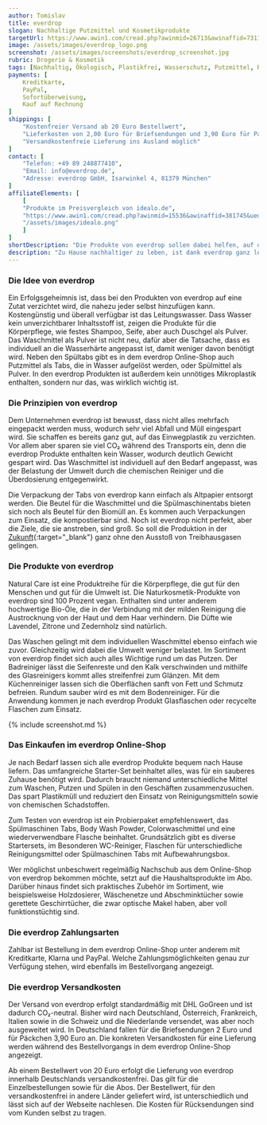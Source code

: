 ```yaml
---
author: Tomislav
title: everdrop
slogan: Nachhaltige Putzmittel und Kosmetikprodukte
targetUrl: https://www.awin1.com/cread.php?awinmid=26713&awinaffid=731132
image: /assets/images/everdrop_logo.png
screenshot: /assets/images/screenshots/everdrop_screenshot.jpg
rubric: Drogerie & Kosmetik
tags: [Nachhaltig, Ökologisch, Plastikfrei, Wasserschutz, Putzmittel, Reinigungsmittel, Kosmetik]
payments: [
    Kreditkarte,
    PayPal,
    Sofortüberweisung,
    Kauf auf Rechnung
]
shippings: [
    "Kostenfreier Versand ab 20 Euro Bestellwert",
    "Lieferkosten von 2,00 Euro für Briefsendungen und 3,90 Euro für Paketsendungen",
    "Versandkostenfreie Lieferung ins Ausland möglich"
]
contact: [
    "Telefon: +49 89 248877410",
    "Email: info@everdrop.de",
    "Adresse: everdrop GmbH, Isarwinkel 4, 81379 München"
]
affiliateElements: [
    [
    "Produkte im Preisvergleich von idealo.de", 
    "https://www.awin1.com/cread.php?awinmid=15536&awinaffid=381745&ued=https%3A%2F%2Fwww.idealo.de%2Fpreisvergleich%2FMainSearchProductCategory.html%3Fq%3Deverdrop", 
    "/assets/images/idealo.png"
    ]
]
shortDescription: "Die Produkte von everdrop sollen dabei helfen, auf das Einwegplastik zu verzichten, die Treibhausgasemissionen zu reduzieren und die chemische Belastung zu verringern."
description: "Zu Hause nachhaltiger zu leben, ist dank everdrop ganz leicht. Das Unternehmen achtet im Besonderen darauf, was wirklich gebraucht wird, und lässt weg, was unnötig ist. Allem voran lässt sich dadurch im Haushalt schnell und einfach auf Plastik verzichten."
---
```


### Die Idee von everdrop

Ein Erfolgsgeheimnis ist, dass bei den Produkten von everdrop auf eine Zutat verzichtet wird, die nahezu jeder selbst hinzufügen kann. Kostengünstig und überall verfügbar ist das Leitungswasser. Dass Wasser kein unverzichtbarer Inhaltsstoff ist, zeigen die Produkte für die Körperpflege, wie festes Shampoo, Seife, aber auch Duschgel als Pulver. Das Waschmittel als Pulver ist nicht neu, dafür aber die Tatsache, dass es individuell an die Wasserhärte angepasst ist, damit weniger davon benötigt wird. Neben den Spültabs gibt es in dem everdrop Online-Shop auch Putzmittel als Tabs, die in Wasser aufgelöst werden, oder Spülmittel als Pulver. In den everdrop Produkten ist außerdem kein unnötiges Mikroplastik enthalten, sondern nur das, was wirklich wichtig ist.

### Die Prinzipien von everdrop

Dem Unternehmen everdrop ist bewusst, dass nicht alles mehrfach eingepackt werden muss, wodurch sehr viel Abfall und Müll eingespart wird. Sie schaffen es bereits ganz gut, auf das Einwegplastik zu verzichten. Vor allem aber sparen sie viel CO₂ während des Transports ein, denn die everdrop Produkte enthalten kein Wasser, wodurch deutlich Gewicht gespart wird. Das Waschmittel ist individuell auf den Bedarf angepasst, was der Belastung der Umwelt durch die chemischen Reiniger und die Überdosierung entgegenwirkt.

Die Verpackung der Tabs von everdrop kann einfach als Altpapier entsorgt werden. Die Beutel für die Waschmittel und die Spülmaschinentabs bieten sich noch als Beutel für den Biomüll an. Es kommen auch Verpackungen zum Einsatz, die kompostierbar sind. Noch ist everdrop nicht perfekt, aber die Ziele, die sie anstreben, sind groß. So soll die Produktion in der [Zukunft](https://mission.everdrop.de/){:target="_blank"} ganz ohne den Ausstoß von Treibhausgasen gelingen.

### Die Produkte von everdrop

Natural Care ist eine Produktreihe für die Körperpflege, die gut für den Menschen und gut für die Umwelt ist. Die Naturkosmetik-Produkte von everdrop sind 100 Prozent vegan. Enthalten sind unter anderem hochwertige Bio-Öle, die in der Verbindung mit der milden Reinigung die Austrocknung von der Haut und dem Haar verhindern. Die Düfte wie Lavendel, Zitrone und Zedernholz sind natürlich.

Das Waschen gelingt mit dem individuellen Waschmittel ebenso einfach wie zuvor. Gleichzeitig wird dabei die Umwelt weniger belastet. Im Sortiment von everdrop findet sich auch alles Wichtige rund um das Putzen. Der Badreiniger lässt die Seifenreste und den Kalk verschwinden und mithilfe des Glasreinigers kommt alles streifenfrei zum Glänzen. Mit dem Küchenreiniger lassen sich die Oberflächen sanft von Fett und Schmutz befreien. Rundum sauber wird es mit dem Bodenreiniger. Für die Anwendung kommen je nach everdrop Produkt Glasflaschen oder recycelte Flaschen zum Einsatz.

{% include screenshot.md %}

### Das Einkaufen im everdrop Online-Shop

Je nach Bedarf lassen sich alle everdrop Produkte bequem nach Hause liefern. Das umfangreiche Starter-Set beinhaltet alles, was für ein sauberes Zuhause benötigt wird. Dadurch braucht niemand unterschiedliche Mittel zum Waschen, Putzen und Spülen in den Geschäften zusammenzusuchen. Das spart Plastikmüll und reduziert den Einsatz von Reinigungsmitteln sowie von chemischen Schadstoffen.

Zum Testen von everdrop ist ein Probierpaket empfehlenswert, das Spülmaschinen Tabs, Body Wash Powder, Colorwaschmittel und eine wiederverwendbare Flasche beinhaltet. Grundsätzlich gibt es diverse Startersets, im Besonderen WC-Reiniger, Flaschen für unterschiedliche Reinigungsmittel oder Spülmaschinen Tabs mit Aufbewahrungsbox.

Wer möglichst unbeschwert regelmäßig Nachschub aus dem Online-Shop von everdrop bekommen möchte, setzt auf die Haushaltsprodukte im Abo. Darüber hinaus findet sich praktisches Zubehör im Sortiment, wie beispielsweise Holzdosierer, Wäschenetze und Abschminktücher sowie gerettete Geschirrtücher, die zwar optische Makel haben, aber voll funktionstüchtig sind.

### Die everdrop Zahlungsarten

Zahlbar ist Bestellung in dem everdrop Online-Shop unter anderem mit Kreditkarte, Klarna und PayPal. Welche Zahlungsmöglichkeiten genau zur Verfügung stehen, wird ebenfalls im Bestellvorgang angezeigt.

### Die everdrop Versandkosten

Der Versand von everdrop erfolgt standardmäßig mit DHL GoGreen und ist dadurch CO₂-neutral. Bisher wird nach Deutschland, Österreich, Frankreich, Italien sowie in die Schweiz und die Niederlande versendet, was aber noch ausgeweitet wird. In Deutschland fallen für die Briefsendungen 2 Euro und für Päckchen 3,90 Euro an. Die konkreten Versandkosten für eine Lieferung werden während des Bestellvorgangs in dem everdrop Online-Shop angezeigt.

Ab einem Bestellwert von 20 Euro erfolgt die Lieferung von everdrop innerhalb Deutschlands versandkostenfrei. Das gilt für die Einzelbestellungen sowie für die Abos. Der Bestellwert, für den versandkostenfrei in andere Länder geliefert wird, ist unterschiedlich und lässt sich auf der Webseite nachlesen. Die Kosten für Rücksendungen sind vom Kunden selbst zu tragen.